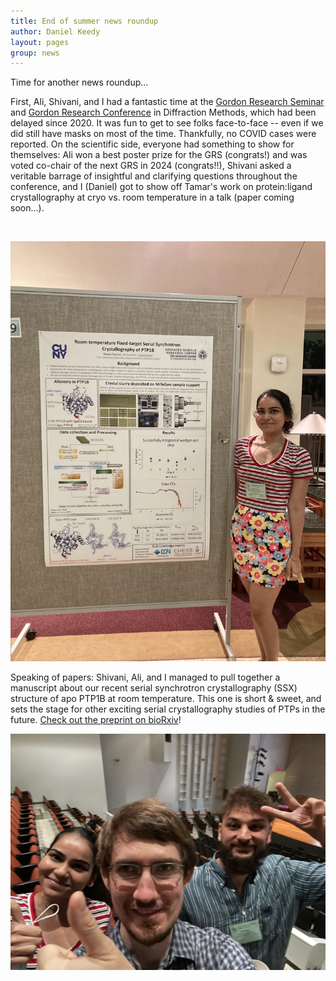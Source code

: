 ```yaml
---
title: End of summer news roundup
author: Daniel Keedy
layout: pages
group: news
---
```


Time for another news roundup... 

First, Ali, Shivani, and I had a fantastic time at the [Gordon Research Seminar](https://www.grc.org/diffraction-methods-in-structural-biology-grs-conference/2022/) and [Gordon Research Conference](https://www.grc.org/diffraction-methods-in-structural-biology-conference/2022/) in Diffraction Methods, which had been delayed since 2020. It was fun to get to see folks face-to-face -- even if we did still have masks on most of the time. Thankfully, no COVID cases were reported. On the scientific side, everyone had something to show for themselves: Ali won a best poster prize for the GRS (congrats!) and was voted co-chair of the next GRS in 2024 (congrats!!), Shivani asked a veritable barrage of insightful and clarifying questions throughout the conference, and I (Daniel) got to show off Tamar's work on protein:ligand crystallography at cryo vs. room temperature in a talk (paper coming soon...).

<span class="image fit"><img src="/images/GRC_2022_poster_AE.jpg" alt="" class="img-responsive"></span>

<span class="image fit"><img src="/images/GRC_2022_poster_SS.jpg" alt="" class="img-responsive"></span>

Speaking of papers: Shivani, Ali, and I managed to pull together a manuscript about our recent serial synchrotron crystallography (SSX) structure of apo PTP1B at room temperature. This one is short & sweet, and sets the stage for other exciting serial crystallography studies of PTPs in the future. [Check out the preprint on bioRxiv](https://www.biorxiv.org/content/10.1101/2022.07.28.501725v1)!

<span class="image fit"><img src="/images/PTP1B_chip_paper_submitted.jpg" alt="" class="img-responsive"></span>
